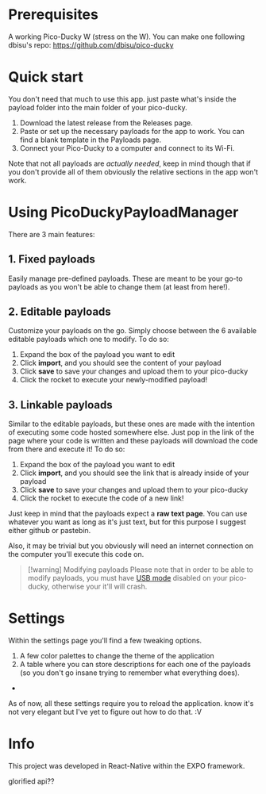 # Prerequisites

A working Pico-Ducky W (stress on the W).
You can make one following dbisu's repo: https://github.com/dbisu/pico-ducky
# Quick start
You don't need that much to use this app. just paste what's inside the payload folder into the main folder of your pico-ducky. 
1. Download the latest release from the Releases page.
2. Paste or set up the necessary payloads for the app to work. You can find a blank template in the Payloads page.
3. Connect your Pico-Ducky to a computer and connect to its Wi-Fi.

Note that not all payloads are *actually needed*, keep in mind though that if you don't provide all of them obviously the relative sections in the app won't work.


# Using PicoDuckyPayloadManager

There are 3 main features:

## 1. Fixed payloads

Easily manage pre-defined payloads. These are meant to be your go-to payloads as you won't be able to change them (at least from here!).

## 2. Editable payloads

Customize your payloads on the go. Simply choose between the 6 available editable payloads which one to modify. 
To do so:

1. Expand the box of the payload you want to edit
2. Click **import**, and you should see the content of your payload
3. Click **save** to save your changes and upload them to your pico-ducky
4. Click the rocket to execute your newly-modified payload!

## 3. Linkable payloads

Similar to the editable payloads, but these ones are made with the intention of executing some code hosted somewhere else. 
Just pop in the link of the page where your code is written and these payloads will download the code from there and execute it! 
To do so:
1. Expand the box of the payload you want to edit
2. Click **import**, and you should see the link that is already inside of your payload
3. Click **save** to save your changes and upload them to your pico-ducky
4. Click the rocket to execute the code of a new link!

Just keep in mind that the payloads expect a **raw text page**. You can use whatever you want as long as it's just text, but for this purpose I suggest either github or pastebin.

Also, it may be trivial but you obviously will need an internet connection on the computer you'll execute this code on.

>[!warning] Modifying payloads
>Please note that in order to be able to modify payloads, you must have [USB mode](https://github.com/dbisu/pico-ducky?tab=readme-ov-file#usb-enabledisable-mode) disabled on your pico-ducky, otherwise your it'll will crash.


# Settings

Within the settings page you'll find a few tweaking options.
1. A few color palettes to change the theme of the application
2. A table where you can store descriptions for each one of the payloads (so you don't go insane trying to remember what everything does).
-
As of now, all these settings require you to reload the application.
 know it's not very elegant but I've yet to figure out how to do that. :V


# Info

This project was developed in React-Native within the EXPO framework.

glorified api??